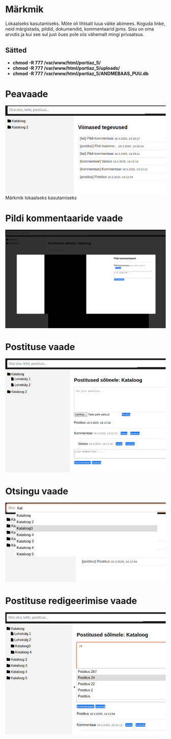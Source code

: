 # Märkmik 
Lokaalseks kasutamiseks. Mõte oli lihtsalt luua väike abimees. Koguda linke, neid märgistada, pildid, dokumendid, kommentaarid jpms.
Sisu on oma arvutis ja kui see sul just õues pole siis vähemalt mingi privaatsus.

## Sätted
* **chmod -R 777 /var/www/html/portiaz_5/**
* **chmod -R 777 /var/www/html/portiaz_5/uploads/**
* **chmod -R 777 /var/www/html/portiaz_5/ANDMEBAAS_PUU.db**

# Peavaade
![Kirjeldus](ajaloo_vaade.png)
Märkmik lokaalseks kasutamiseks
# Pildi kommentaaride vaade
![Kirjeldus](pildivaade.png)
# Postituse vaade 
![Kirjeldus](postituse_vaade.png)
# Otsingu vaade 
![Kirjeldus](otsingu_vaade.png)
# Postituse redigeerimise vaade 
![Kirjeldus](postituse_redigeerimise_vaade.png)